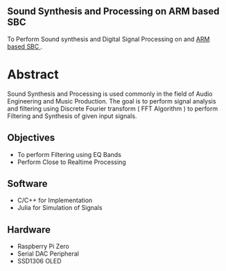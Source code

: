 ## Sound Synthesis and Processing on ARM based SBC
To Perform Sound synthesis and Digital Signal Processing on and  [ ARM based SBC ](https://www.raspberrypi.org/products/raspberry-pi-3-model-b/).

# Abstract

Sound Synthesis and Processing is used commonly in the field of Audio Engineering and Music Production.
The goal is to perform signal analysis and filtering using Discrete Fourier transform ( FFT Algorithm ) to perform Filtering and Synthesis of given input signals.

## Objectives
- To perform Filtering using EQ Bands
- Perform Close to Realtime Processing 


## Software

- C/C++ for Implementation
- Julia for Simulation of Signals


## Hardware
- Raspberry Pi Zero 
- Serial DAC Peripheral
- SSD1306 OLED 
